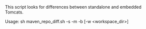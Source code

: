 This script looks for differences between standalone and embedded Tomcats.

Usage:
	sh maven_repo_diff.sh -s <tomcat standalone zip> -m <maven repo zip> -b <blacklist file> [-w <workspace_dir>]
